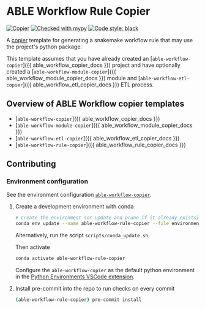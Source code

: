 # ABLE Workflow Rule Copier

[![Copier](https://img.shields.io/endpoint?url=https://raw.githubusercontent.com/copier-org/copier/master/img/badge/badge-grayscale-inverted-border-purple.json)](https://github.com/copier-org/copier)
[![Checked with mypy](http://www.mypy-lang.org/static/mypy_badge.svg)](http://mypy-lang.org/)
[![Code style: black](https://img.shields.io/badge/code%20style-black-000000.svg)](https://github.com/psf/black)

A [copier](https://copier.readthedocs.io/en/stable/) template for generating a snakemake workflow rule that may use the project's python package.

This template assumes that you have already created an [`able-workflow-copier`]({{ able_workflow_copier_docs }}) project and have optionally created a [`able-workflow-module-copier`]({{ able_workflow_module_copier_docs }}) module and [`able-workflow-etl-copier`]({{ able_workflow_etl_copier_docs }}) ETL process.

## Overview of ABLE Workflow copier templates

- [`able-workflow-copier`]({{ able_workflow_copier_docs }})
- [`able-workflow-module-copier`]({{ able_workflow_module_copier_docs }})
- [`able-workflow-etl-copier`]({{ able_workflow_etl_copier_docs }})
- [`able-workflow-rule-copier`]({{ able_workflow_rule_copier_docs }})

## Contributing

### Environment configuration

See the environment configuration [`able-workflow-copier`](https://github.com/NEU-ABLE-LAB/able-workflow-copier).

1. Create a development environment with conda

   ```bash
   # Create the environment (or update and prune if it already exists)
   conda env update --name able-workflow-rule-copier --file environment-py312-dev.yaml --prune
   ```

   Alternatively, run the script `scripts/conda_update.sh`.

   Then activate

   ```bash
   conda activate able-workflow-rule-copier
   ```

   Configure the `able-workflow-copier` as the default python environment in the [Python Environments VSCode extension](https://marketplace.visualstudio.com/items?itemName=ms-python.vscode-python-envs).

2. Install pre-commit into the repo to run checks on every commit

   ```bash
   (able-workflow-rule-copier) pre-commit install
   ```
